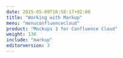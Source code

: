 ```yaml
---
date: 2015-05-09T16:58:17+02:00
title: "Working with Markup"
menu: "menuconfluencecloud"
product: "Mockups 3 for Confluence Cloud"
weight: 130
include: "markup"
editorversion: 3
---
```

